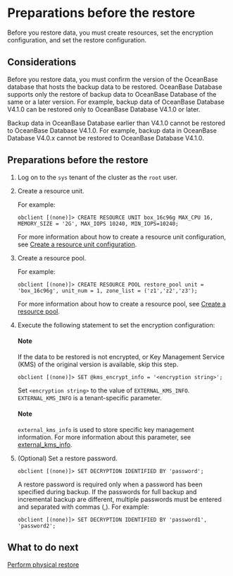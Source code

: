 # Preparations before the restore

Before you restore data, you must create resources, set the encryption configuration, and set the restore configuration.

## Considerations

Before you restore data, you must confirm the version of the OceanBase database that hosts the backup data to be restored. OceanBase Database supports only the restore of backup data to OceanBase Database of the same or a later version. For example, backup data of OceanBase Database V4.1.0 can be restored only to OceanBase Database V4.1.0 or later.

Backup data in OceanBase Database earlier than V4.1.0 cannot be restored to OceanBase Database V4.1.0. For example, backup data in OceanBase Database V4.0.x cannot be restored to OceanBase Database V4.1.0.

## Preparations before the restore

1. Log on to the `sys` tenant of the cluster as the `root` user.

2. Create a resource unit.

   For example:

   ```shell
   obclient [(none)]> CREATE RESOURCE UNIT box_16c96g MAX_CPU 16, MEMORY_SIZE = '2G', MAX_IOPS 10240, MIN_IOPS=10240;
   ```

   For more information about how to create a resource unit configuration, see [Create a resource unit configuration](../../../7.reference/2.administrator-guide/2.basic-database-management/3.manage-resources/2.create-a-resource-unit.md).

3. Create a resource pool.

   For example:

   ```shell
   obclient [(none)]> CREATE RESOURCE POOL restore_pool unit = 'box_16c96g', unit_num = 1, zone_list = ('z1','z2','z3');
   ```

   For more information about how to create a resource pool, see [Create a resource pool](../../../7.reference/2.administrator-guide/2.basic-database-management/3.manage-resources/4.create-a-resource-pool.md).

4. Execute the following statement to set the encryption configuration:

   <main id="notice" type='explain'>
   <h4>Note</h4>
   <p>If the data to be restored is not encrypted, or Key Management Service (KMS) of the original version is available, skip this step. </p>
   </main>

   ```shell
   obclient [(none)]> SET @kms_encrypt_info = '<encryption string>';
   ```

   Set `<encryption string>` to the value of `EXTERNAL_KMS_INFO`. `EXTERNAL_KMS_INFO` is a tenant-specific parameter.

   <main id="notice" type='explain'>
   <h4>Note</h4>
   <p><code>external_kms_info</code> is used to store specific key management information. For more information about this parameter, see <a href="../../../../7.reference/5.system-reference/1.system-configuration-items/4.tenant-level-configuration-items/11.external_kms_info.md">external_kms_info</a>. </p>
   </main>

5. (Optional) Set a restore password.

   ```shell
   obclient [(none)]> SET DECRYPTION IDENTIFIED BY 'password';
   ```

   A restore password is required only when a password has been specified during backup. If the passwords for full backup and incremental backup are different, multiple passwords must be entered and separated with commas (,). For example:

   ```shell
   obclient [(none)]> SET DECRYPTION IDENTIFIED BY 'password1', 'password2';
   ```

## What to do next

[Perform physical restore](2.initiate-the-tenant-restore.md)
